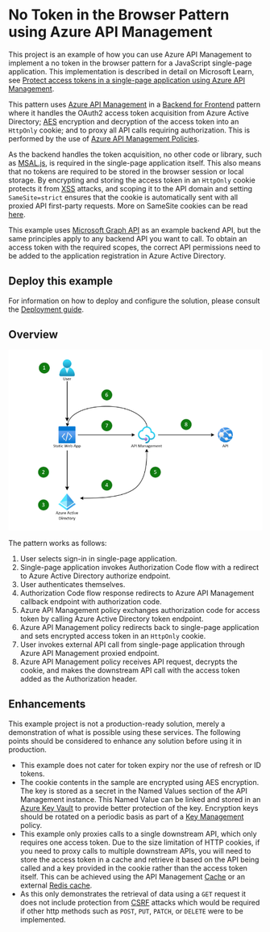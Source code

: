# No Token in the Browser Pattern using Azure API Management

This project is an example of how you can use Azure API Management to implement a no token in the browser pattern for a JavaScript single-page application.  This implementation is described in detail on Microsoft Learn, see [Protect access tokens in a single-page application using Azure API Management](https://learn.microsoft.com/azure/architecture/solution-ideas/articles/no-token-in-the-browser).

This pattern uses [Azure API Management](https://azure.microsoft.com/products/api-management) in a [Backend for Frontend](https://learn.microsoft.com/azure/architecture/patterns/backends-for-frontends) pattern where it handles the OAuth2 access token acquisition from Azure Active Directory; [AES](https://en.wikipedia.org/wiki/Advanced_Encryption_Standard) encryption and decryption of the access token into an `HttpOnly` cookie; and to proxy all API calls requiring authorization. This is performed by the use of [Azure API Management Policies](https://learn.microsoft.com/azure/api-management/api-management-howto-policies).

As the backend handles the token acquisition, no other code or library, such as [MSAL.js](https://github.com/AzureAD/microsoft-authentication-library-for-js), is required in the single-page application itself. This also means that no tokens are required to be stored in the browser session or local storage. By encrypting and storing the access token in an `HttpOnly` cookie protects it from [XSS](https://owasp.org/www-community/attacks/xss/) attacks, and scoping it to the API domain and setting `SameSite=strict` ensures that the cookie is automatically sent with all proxied API first-party requests. More on SameSite cookies can be read [here](https://developer.mozilla.org/docs/Web/HTTP/Headers/Set-Cookie/SameSite).

This example uses [Microsoft Graph API](https://learn.microsoft.com/graph/api/overview?view=graph-rest-1.0) as an example backend API, but the same principles apply to any backend API you want to call. To obtain an access token with the required scopes, the correct API permissions need to be added to the application registration in Azure Active Directory.

## Deploy this example

For information on how to deploy and configure the solution, please consult the [Deployment guide](docs/setup.md).

## Overview

![Pattern Architecture](docs/images/no-token-in-the-browser.png)

The pattern works as follows:

1. User selects sign-in in single-page application.
2. Single-page application invokes Authorization Code flow with a redirect to Azure Active Directory authorize endpoint.
3. User authenticates themselves.
4. Authorization Code flow response redirects to Azure API Management callback endpoint with authorization code.
5. Azure API Management policy exchanges authorization code for access token by calling Azure Active Directory token endpoint.
6. Azure API Management policy redirects back to single-page application and sets encrypted access token in an `HttpOnly` cookie.
7. User invokes external API call from single-page application through Azure API Management proxied endpoint.
8. Azure API Management policy receives API request, decrypts the cookie, and makes the downstream API call with the access token added as the Authorization header.

## Enhancements

This example project is not a production-ready solution, merely a demonstration of what is possible using these services. The following points should be considered to enhance any solution before using it in production.

- This example does not cater for token expiry nor the use of refresh or ID tokens.
- The cookie contents in the sample are encrypted using AES encryption. The key is stored as a secret in the Named Values section of the API Management instance. This Named Value can be linked and stored in an [Azure Key Vault](https://azure.microsoft.com/services/key-vault/) to provide better protection of the key. Encryption keys should be rotated on a periodic basis as part of a [Key Management](https://en.wikipedia.org/wiki/Key_management) policy.
- This example only proxies calls to a single downstream API, which only requires one access token. Due to the size limitation of HTTP cookies, if you need to proxy calls to multiple downstream APIs, you will need to store the access token in a cache and retrieve it based on the API being called and a key provided in the cookie rather than the access token itself. This can be achieved using the API Management [Cache](https://learn.microsoft.com/azure/api-management/api-management-howto-cache) or an external [Redis cache](https://learn.microsoft.com/azure/api-management/api-management-howto-cache-external).
- As this only demonstrates the retrieval of data using a `GET` request it does not include protection from [CSRF](https://owasp.org/www-community/attacks/csrf) attacks which would be required if other http methods such as `POST`, `PUT`, `PATCH`, or `DELETE` were to be implemented.
